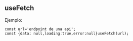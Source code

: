 ## useFetch

Ejemplo:
```
const url='endpoint de una api';
const {data: null,loading:true,error:null}useFetch(url);

```